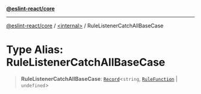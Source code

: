 [**@eslint-react/core**](../../README.md)

***

[@eslint-react/core](../../README.md) / [\<internal\>](../README.md) / RuleListenerCatchAllBaseCase

# Type Alias: RuleListenerCatchAllBaseCase

> **RuleListenerCatchAllBaseCase**: [`Record`](Record.md)\<`string`, [`RuleFunction`](RuleFunction.md) \| `undefined`\>
